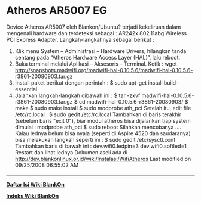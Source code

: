 # Atheros AR5007 EG
Device Atheros AR5007 oleh Blankon/Ubuntu? terjadi kekeliruan dalam mengenali
hardware dan terdeteksi sebagai : AR242x 802.11abg Wireless PCI Express
Adapter.
Langkah-langkahnya sebagai berikut :
   1. Klik menu System – Administrasi – Hardware Drivers, hilangkan tanda
      centang pada “Atheros Hardware Access Layer (HAL)”, lalu reboot.
   2. Buka terminal melalui Aplikasi – Aksesoris – Terminal. Ketik : wget
      ​http://snapshots.madwifi.org/madwifi-hal-0.10.5.6/madwifi-hal-0.10.5.6-
      r3861-20080903.tar.gz
   3. Install paket berikut dengan perintah :
      $ sudo apt-get install build-essential
   4. Jalankan langkah-langkah dibawah ini :
      $ tar -zxvf madwifi-hal-0.10.5.6-r3861-20080903.tar.gz
      $ cd madwifi-hal-0.10.5.6-r3861-20080903/
      $ make
      $ sudo make install
      $ sudo modprobe ath_pci
Setelah itu, edit file /etc/rc.local :
$ sudo gedit /etc/rc.local
Tambahkan di baris terakhir (sebelum baris "exit 0"), biar modul atheros bisa
dijalankan tiap system dimulai : modprobe ath_pci
$ sudo reboot
Silahkan mencobanya ....
Kalau lednya belum bisa nyala (seperti di Aspire 4520 dan saudaranya) bisa
melakukan langkah seperti ini :
$ sudo gedit /etc/sysctl.conf
Tambahkan baris di bawah ini :
dev.wifi0.ledpin=3
dev.wifi0.softled=1
Restart dan lihat lednya
Dokumen aseli ada di ​http://dev.blankonlinux.or.id/wiki/Instalasi/WifiAtheros
Last modified on 09/25/2008 06:55:02 AM
#### 
    







---
[**Daftar Isi Wiki BlankOn**](/DaftarIsi/README.md)
 
[**Indeks Wiki BlankOn**](/Indeks.md)



